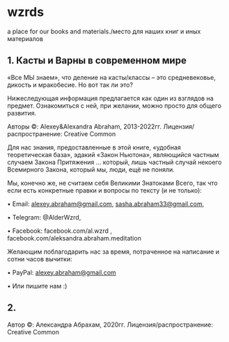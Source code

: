# wzrds
a place for our books and materials./место для наших книг и иных материалов

## 1. Касты и Варны в современном мире
«Все МЫ знаем», что деление на касты/классы – это средневековье, дикость и мракобесие. Но вот так ли это? 

Нижеследующая информация предлагается как один из взглядов на предмет. Ознакомиться с ней, при желании, можно просто для общего развития.  

Авторы ©: Alexey&Alexandra Abraham, 2013-2022гг. 
Лицензия/распространение: Creative Common

Для нас знания, предоставленные в этой книге, «удобная теоретическая база», эдакий «Закон Ньютона», являющийся частным случаем Закона Притяжения … который, лишь частный случай некоего Всемирного Закона, который мы, люди, ещё не поняли.

Мы, конечно же, не считаем себя Великими Знатоками Всего, так что если есть конкретные правки и вопросы по тексту (и не только): 

•	Email: 	alexey.abraham@gmail.com, sasha.abraham33@gmail.com,

•	Telegram:  	@AlderWzrd,

•	Facebook: 	facebook.com/al.wzrd , facebook.com/aleksandra.abraham.meditation


Желающим поблагодарить нас за время, потраченное на написание и сотни часов вычитки:

•	PayPal:	alexey.abraham@gmail.com

•	Или пишите нам :)


## 2.


Автор ©: Александра Абрахам, 2020гг. 
Лицензия/распространение: Creative Common



